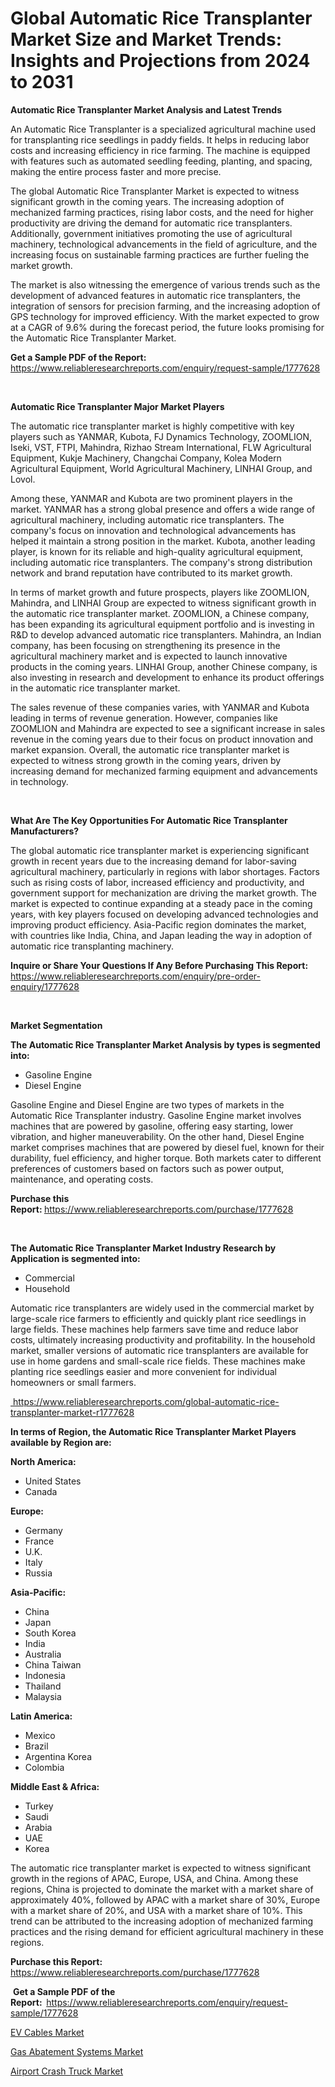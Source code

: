 <p><h1>Global Automatic Rice Transplanter Market Size and Market Trends: Insights and Projections from 2024 to 2031</h1></p><p><strong>Automatic Rice Transplanter Market Analysis and Latest Trends</strong></p>
<p><p>An Automatic Rice Transplanter is a specialized agricultural machine used for transplanting rice seedlings in paddy fields. It helps in reducing labor costs and increasing efficiency in rice farming. The machine is equipped with features such as automated seedling feeding, planting, and spacing, making the entire process faster and more precise.</p><p>The global Automatic Rice Transplanter Market is expected to witness significant growth in the coming years. The increasing adoption of mechanized farming practices, rising labor costs, and the need for higher productivity are driving the demand for automatic rice transplanters. Additionally, government initiatives promoting the use of agricultural machinery, technological advancements in the field of agriculture, and the increasing focus on sustainable farming practices are further fueling the market growth.</p><p>The market is also witnessing the emergence of various trends such as the development of advanced features in automatic rice transplanters, the integration of sensors for precision farming, and the increasing adoption of GPS technology for improved efficiency. With the market expected to grow at a CAGR of 9.6% during the forecast period, the future looks promising for the Automatic Rice Transplanter Market.</p></p>
<p><strong>Get a Sample PDF of the Report:&nbsp;</strong> <a href="https://www.reliableresearchreports.com/enquiry/request-sample/1777628">https://www.reliableresearchreports.com/enquiry/request-sample/1777628</a></p>
<p>&nbsp;</p>
<p><strong>Automatic Rice Transplanter Major Market Players</strong></p>
<p><p>The automatic rice transplanter market is highly competitive with key players such as YANMAR, Kubota, FJ Dynamics Technology, ZOOMLION, Iseki, VST, FTPI, Mahindra, Rizhao Stream International, FLW Agricultural Equipment, Kukje Machinery, Changchai Company, Kolea Modern Agricultural Equipment, World Agricultural Machinery, LINHAI Group, and Lovol. </p><p>Among these, YANMAR and Kubota are two prominent players in the market. YANMAR has a strong global presence and offers a wide range of agricultural machinery, including automatic rice transplanters. The company's focus on innovation and technological advancements has helped it maintain a strong position in the market. Kubota, another leading player, is known for its reliable and high-quality agricultural equipment, including automatic rice transplanters. The company's strong distribution network and brand reputation have contributed to its market growth.</p><p>In terms of market growth and future prospects, players like ZOOMLION, Mahindra, and LINHAI Group are expected to witness significant growth in the automatic rice transplanter market. ZOOMLION, a Chinese company, has been expanding its agricultural equipment portfolio and is investing in R&D to develop advanced automatic rice transplanters. Mahindra, an Indian company, has been focusing on strengthening its presence in the agricultural machinery market and is expected to launch innovative products in the coming years. LINHAI Group, another Chinese company, is also investing in research and development to enhance its product offerings in the automatic rice transplanter market.</p><p>The sales revenue of these companies varies, with YANMAR and Kubota leading in terms of revenue generation. However, companies like ZOOMLION and Mahindra are expected to see a significant increase in sales revenue in the coming years due to their focus on product innovation and market expansion. Overall, the automatic rice transplanter market is expected to witness strong growth in the coming years, driven by increasing demand for mechanized farming equipment and advancements in technology.</p></p>
<p>&nbsp;</p>
<p><strong>What Are The Key Opportunities For Automatic Rice Transplanter Manufacturers?</strong></p>
<p><p>The global automatic rice transplanter market is experiencing significant growth in recent years due to the increasing demand for labor-saving agricultural machinery, particularly in regions with labor shortages. Factors such as rising costs of labor, increased efficiency and productivity, and government support for mechanization are driving the market growth. The market is expected to continue expanding at a steady pace in the coming years, with key players focused on developing advanced technologies and improving product efficiency. Asia-Pacific region dominates the market, with countries like India, China, and Japan leading the way in adoption of automatic rice transplanting machinery.</p></p>
<p><strong>Inquire or Share Your Questions If Any Before Purchasing This Report:</strong> <a href="https://www.reliableresearchreports.com/enquiry/pre-order-enquiry/1777628">https://www.reliableresearchreports.com/enquiry/pre-order-enquiry/1777628</a></p>
<p>&nbsp;</p>
<p><strong>Market Segmentation</strong></p>
<p><strong>The Automatic Rice Transplanter Market Analysis by types is segmented into:</strong></p>
<p><ul><li>Gasoline Engine</li><li>Diesel Engine</li></ul></p>
<p><p>Gasoline Engine and Diesel Engine are two types of markets in the Automatic Rice Transplanter industry. Gasoline Engine market involves machines that are powered by gasoline, offering easy starting, lower vibration, and higher maneuverability. On the other hand, Diesel Engine market comprises machines that are powered by diesel fuel, known for their durability, fuel efficiency, and higher torque. Both markets cater to different preferences of customers based on factors such as power output, maintenance, and operating costs.</p></p>
<p><strong>Purchase this Report:&nbsp;</strong><a href="https://www.reliableresearchreports.com/purchase/1777628">https://www.reliableresearchreports.com/purchase/1777628</a></p>
<p>&nbsp;</p>
<p><strong>The Automatic Rice Transplanter Market Industry Research by Application is segmented into:</strong></p>
<p><ul><li>Commercial</li><li>Household</li></ul></p>
<p><p>Automatic rice transplanters are widely used in the commercial market by large-scale rice farmers to efficiently and quickly plant rice seedlings in large fields. These machines help farmers save time and reduce labor costs, ultimately increasing productivity and profitability. In the household market, smaller versions of automatic rice transplanters are available for use in home gardens and small-scale rice fields. These machines make planting rice seedlings easier and more convenient for individual homeowners or small farmers.</p></p>
<p><a href="https://www.reliableresearchreports.com/global-automatic-rice-transplanter-market-r1777628">&nbsp;https://www.reliableresearchreports.com/global-automatic-rice-transplanter-market-r1777628</a></p>
<p><strong>In terms of Region, the Automatic Rice Transplanter Market Players available by Region are:</strong></p>
<p>
    <p> <strong> North America: </strong>
        <ul>
            <li>United States</li>
            <li>Canada</li>
        </ul>
        </p> 
    <p> <strong> Europe: </strong>
        <ul>
            <li>Germany</li>
            <li>France</li>
            <li>U.K.</li>
            <li>Italy</li>
            <li>Russia</li>
        </ul>
        </p> 
    <p> <strong> Asia-Pacific: </strong>
        <ul>
            <li>China</li>
            <li>Japan</li>
            <li>South Korea</li>
            <li>India</li>
            <li>Australia</li>
            <li>China Taiwan</li>
            <li>Indonesia</li>
            <li>Thailand</li>
            <li>Malaysia</li>
        </ul>
        </p> 
    <p> <strong> Latin America: </strong>
        <ul>
            <li>Mexico</li>
            <li>Brazil</li>
            <li>Argentina Korea</li>
            <li>Colombia</li>
        </ul>
        </p> 
    <p> <strong> Middle East & Africa: </strong>
        <ul>
            <li>Turkey</li>
            <li>Saudi</li>
            <li>Arabia</li>
            <li>UAE</li>
            <li>Korea</li>
        </ul>
    </p>
    </p>
<p><p>The automatic rice transplanter market is expected to witness significant growth in the regions of APAC, Europe, USA, and China. Among these regions, China is projected to dominate the market with a market share of approximately 40%, followed by APAC with a market share of 30%, Europe with a market share of 20%, and USA with a market share of 10%. This trend can be attributed to the increasing adoption of mechanized farming practices and the rising demand for efficient agricultural machinery in these regions.</p></p>
<p><strong>Purchase this Report: </strong><a href="https://www.reliableresearchreports.com/purchase/1777628">https://www.reliableresearchreports.com/purchase/1777628</a></p>
<p>&nbsp;<strong>Get a Sample PDF of the Report:&nbsp;&nbsp;</strong><a href="https://www.reliableresearchreports.com/enquiry/request-sample/1777628">https://www.reliableresearchreports.com/enquiry/request-sample/1777628</a></p>
<p><strong></strong></p>
<p><p><a href="https://www.linkedin.com/pulse/ev-cables-market-insights-players-forecast-till-2031-webometric-dlybe?trackingId=TOOA6YyAZOYx3c3U991Qbg%3D%3D">EV Cables Market</a></p><p><a href="https://github.com/nicholepatriciadoylenwnrjr0/Market-Research-Report-List-2/blob/main/gas-abatement-systems-market.md">Gas Abatement Systems Market</a></p><p><a href="https://www.linkedin.com/pulse/airport-crash-truck-market-centers-aspects-growth-share-opportunity-brioe?trackingId=djmdki0RrxO9T8tA6aJkeQ%3D%3D">Airport Crash Truck Market</a></p></p>